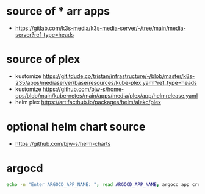 # source of * arr apps
- https://gitlab.com/k3s-media/k3s-media-server/-/tree/main/media-server?ref_type=heads

# source of plex
- kustomize https://git.tdude.co/tristan/infrastructure/-/blob/master/k8s-235/apps/mediaserver/base/resources/kube-plex.yaml?ref_type=heads
- kustomize https://github.com/bjw-s/home-ops/blob/main/kubernetes/main/apps/media/plex/app/helmrelease.yaml
- helm plex https://artifacthub.io/packages/helm/alekc/plex

# optional helm chart source
- https://github.com/bjw-s/helm-charts

# argocd
```bash
echo -n "Enter ARGOCD_APP_NAME: "; read ARGOCD_APP_NAME; argocd app create $ARGOCD_APP_NAME -f "app/media-server/$ARGOCD_APP_NAME/argocd-$ARGOCD_APP_NAME.yaml" --upsert
```
